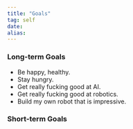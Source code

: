 ```yaml
---
title: "Goals"
tag: self
date: 
alias:
---
```


### Long-term Goals
- Be happy, healthy.
- Stay hungry.
- Get really fucking good at AI.
- Get really fucking good at robotics.
- Build my own robot that is impressive.

### Short-term Goals